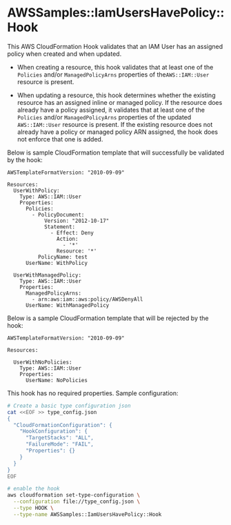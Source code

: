 # AWSSamples::IamUsersHavePolicy::Hook

This AWS CloudFormation Hook validates that an IAM User has an assigned policy when created and when updated. 

* When creating a resource, this hook validates that at least one of the  `Policies`  and/or `ManagedPolicyArns` properties of the`AWS::IAM::User` resource is present.

* When updating a resource, this hook determines whether the existing resource has an assigned inline or managed policy.  If the resource does already have a policy assigned, it validates that at least one of the  `Policies`  and/or `ManagedPolicyArns` properties of the updated `AWS::IAM::User` resource is present.  If the existing resource does not already have a policy or managed policy ARN assigned, the hook does not enforce that one is added.

Below is sample CloudFormation template that will successfully be validated by the hook:
```
AWSTemplateFormatVersion: "2010-09-09"

Resources:
  UserWithPolicy:
    Type: AWS::IAM::User
    Properties: 
      Policies: 
        - PolicyDocument:
            Version: "2012-10-17"
            Statement:
              - Effect: Deny
                Action:
                  - '*'
                Resource: '*'
          PolicyName: test
      UserName: WithPolicy

  UserWithManagedPolicy:
    Type: AWS::IAM::User
    Properties: 
      ManagedPolicyArns:
        - arn:aws:iam::aws:policy/AWSDenyAll
      UserName: WithManagedPolicy
```

Below is a sample CloudFormation template that will be rejected by the hook:
```
AWSTemplateFormatVersion: "2010-09-09"

Resources:
  
  UserWithNoPolicies:
    Type: AWS::IAM::User
    Properties: 
      UserName: NoPolicies
```


This hook has no required properties.
Sample configuration:

```bash
# Create a basic type configuration json
cat <<EOF >> type_config.json
{
  "CloudFormationConfiguration": {
    "HookConfiguration": {
      "TargetStacks": "ALL",
      "FailureMode": "FAIL",
      "Properties": {}
    }
  }
}
EOF

# enable the hook
aws cloudformation set-type-configuration \
  --configuration file://type_config.json \
  --type HOOK \
  --type-name AWSSamples::IamUsersHavePolicy::Hook
```

